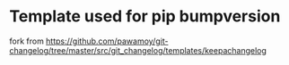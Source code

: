 # Template used for pip bumpversion

fork from https://github.com/pawamoy/git-changelog/tree/master/src/git_changelog/templates/keepachangelog
